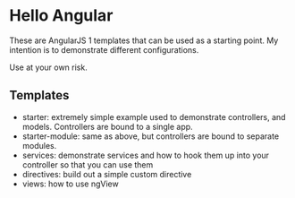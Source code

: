 # Hello Angular

These are AngularJS 1 templates that can be used as a starting point. My intention is to demonstrate different configurations.

Use at your own risk.

## Templates
- starter: extremely simple example used to demonstrate controllers, and models. Controllers are bound to a single app.
- starter-module: same as above, but controllers are bound to separate modules. 
- services: demonstrate services and how to hook them up into your controller so that you can use them
- directives: build out a simple custom directive
- views: how to use ngView
